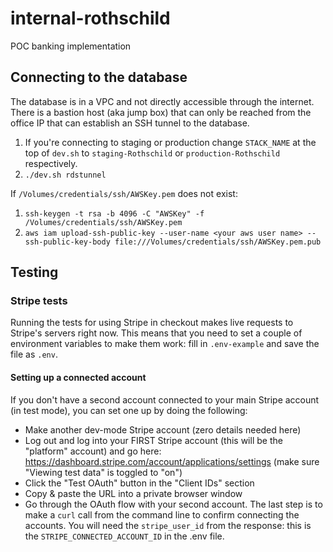 # internal-rothschild
POC banking implementation

## Connecting to the database

The database is in a VPC and not directly accessible through the internet.  There is a bastion host (aka jump box) that can only be reached from the office IP that can establish an SSH tunnel to the database.

1. If you're connecting to staging or production change `STACK_NAME` at the top of `dev.sh` to `staging-Rothschild` or `production-Rothschild` respectively.
2. `./dev.sh rdstunnel`

If `/Volumes/credentials/ssh/AWSKey.pem` does not exist:

1. `ssh-keygen -t rsa -b 4096 -C "AWSKey" -f /Volumes/credentials/ssh/AWSKey.pem`
2. `aws iam upload-ssh-public-key --user-name <your aws user name> --ssh-public-key-body file:///Volumes/credentials/ssh/AWSKey.pem.pub`


## Testing

### Stripe tests

Running the tests for using Stripe in checkout makes live requests to Stripe's servers right now. This means that you need to set a couple of environment variables to make them work: fill in `.env-example` and save the file as `.env`.

#### Setting up a connected account

If you don't have a second account connected to your main Stripe account (in test mode), you can set one up by doing the following: 
- Make another dev-mode Stripe account (zero details needed here)
- Log out and log into your FIRST Stripe account (this will be the "platform" account) and go here: https://dashboard.stripe.com/account/applications/settings (make sure "Viewing test data" is toggled to "on")
- Click the "Test OAuth" button in the "Client IDs" section
- Copy & paste the URL into a private browser window
- Go through the OAuth flow with your second account. The last step is to make a `curl` call from the command line to confirm connecting the accounts. You will need the `stripe_user_id` from the response: this is the `STRIPE_CONNECTED_ACCOUNT_ID` in the .env file. 
